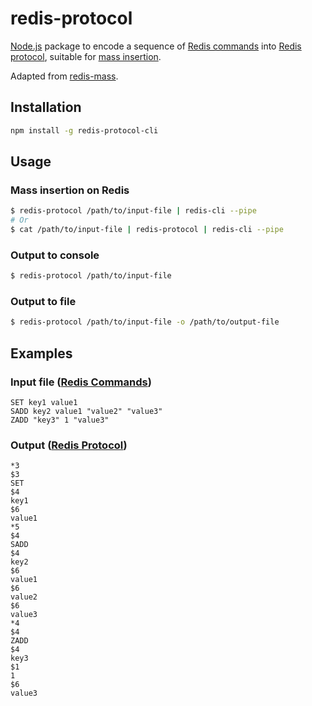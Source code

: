 # redis-protocol

[Node.js](http://nodejs.org/) package to encode a sequence of [Redis commands](http://redis.io/commands) into [Redis protocol](http://redis.io/topics/protocol), suitable for [mass insertion](http://redis.io/topics/mass-insert).

Adapted from [redis-mass](https://github.com/almeida/redis-mass).

## Installation

```bash
npm install -g redis-protocol-cli
```

## Usage

### Mass insertion on Redis

```bash
$ redis-protocol /path/to/input-file | redis-cli --pipe
# Or
$ cat /path/to/input-file | redis-protocol | redis-cli --pipe
```

### Output to console

```bash
$ redis-protocol /path/to/input-file
```

### Output to file

```bash
$ redis-protocol /path/to/input-file -o /path/to/output-file
```

## Examples

### Input file ([Redis Commands](http://redis.io/commands))

```
SET key1 value1
SADD key2 value1 "value2" "value3"
ZADD "key3" 1 "value3"
```

### Output ([Redis Protocol](http://redis.io/topics/protocol))

```
*3
$3
SET
$4
key1
$6
value1
*5
$4
SADD
$4
key2
$6
value1
$6
value2
$6
value3
*4
$4
ZADD
$4
key3
$1
1
$6
value3
```
